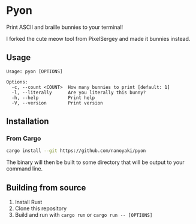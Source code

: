 # Pyon

Print ASCII and braille bunnies to your terminal!

I forked the cute meow tool from PixelSergey and made it bunnies instead.

## Usage

```
Usage: pyon [OPTIONS]

Options:
  -c, --count <COUNT>  How many bunnies to print [default: 1]
  -l, --literally      Are you literally this bunny?
  -h, --help           Print help
  -V, --version        Print version
```

## Installation

### From Cargo

```sh
cargo install --git https://github.com/nanoyaki/pyon
```

The binary will then be built to some directory that will be output to your command line.

## Building from source

1. Install Rust
1. Clone this repository
1. Build and run with `cargo run` or `cargo run -- [OPTIONS]`
